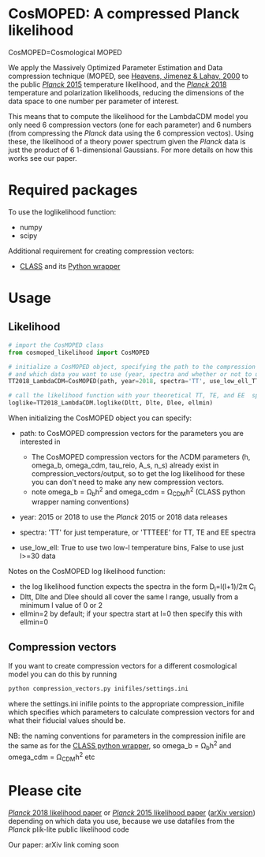 # CosMOPED: A compressed Planck likelihood

CosMOPED=Cosmological MOPED

We apply the Massively Optimized Parameter Estimation and Data compression technique (MOPED, see [Heavens, Jimenez & Lahav, 2000](https://arxiv.org/abs/astro-ph/9911102) to the public [*Planck* 2015](https://arxiv.org/abs/1507.02704) temperature likelihood, and the [*Planck* 2018](https://arxiv.org/abs/1907.12875) temperature and polarization likelihoods, reducing the dimensions of the data space to one number per parameter of interest.

This means that to compute the likelihood for the LambdaCDM model you only need 6 compression vectors (one for each parameter) and 6 numbers (from compressing the *Planck* data using the 6 compression vectos). Using these, the likelihood of a theory power spectrum given the *Planck* data is just the product of 6 1-dimensional Gaussians. For more details on how this works see our paper.

# Required packages

To use the loglikelihood function:
* numpy
* scipy

Additional requirement for creating compression vectors:
* [CLASS](http://class-code.net/) and its [Python wrapper](https://github.com/lesgourg/class_public/wiki/Python-wrapper)

# Usage

## Likelihood
```python
# import the CosMOPED class
from cosmoped_likelihood import CosMOPED

# initialize a CosMOPED object, specifying the path to the compression vectors
# and which data you want to use (year, spectra and whether or not to use two low-ell temperature bins
TT2018_LambdaCDM=CosMOPED(path, year=2018, spectra='TT', use_low_ell_TT=False)

# call the likelihood function with your theoretical TT, TE, and EE  spectra (from e.g. CLASS or CAMB)
loglike=TT2018_LambdaCDM.loglike(Dltt, Dlte, Dlee, ellmin)
```

When initializing the CosMOPED object you can specify:
* path: to CosMOPED compression vectors for the parameters you are interested in
  * The CosMOPED compression vectors for the &Lambda;CDM parameters (h, omega_b, omega_cdm, tau_reio, A_s, n_s) already exist in compression_vectors/output, so to get the log likelihood for these you can don't need to make any new compression vectors.
  * note omega_b = &Omega;<sub>b</sub>h<sup>2</sup> and omega_cdm = &Omega;<sub>CDM</sub>h<sup>2</sup> (CLASS python wrapper naming conventions)

* year: 2015 or 2018 to use the *Planck* 2015 or 2018 data releases
* spectra: 'TT' for just temperature, or 'TTTEEE' for TT, TE and EE spectra
* use_low_ell: True to use two low-l temperature bins, False to use just l>=30 data

Notes on the CosMOPED log likelihood function:
* the log likelihood function expects the spectra in the form D<sub>l</sub>=l(l+1)/2&pi; C<sub>l</sub> 
* Dltt, Dlte and Dlee should all cover the same l range, usually from a minimum l value of 0 or 2
* ellmin=2 by default; if your spectra start at l=0 then specify this with ellmin=0

## Compression vectors

If you want to create compression vectors for a different cosmological model you can do this by running

```bash
python compression_vectors.py inifiles/settings.ini
```

where the settings.ini inifile points to the appropriate compression_inifile which specifies which parameters to calculate compression vectors for and what their fiducial values should be.

NB: the naming conventions for parameters in the compression inifile are the same as for the [CLASS python wrapper](https://github.com/lesgourg/class_public/wiki/Python-wrapper), so omega_b = &Omega;<sub>b</sub>h<sup>2</sup> and omega_cdm = &Omega;<sub>CDM</sub>h<sup>2</sup> etc


# Please cite

[*Planck* 2018 likelihood paper](https://arxiv.org/abs/1907.12875) or [*Planck* 2015 likelihood paper](https://www.aanda.org/articles/aa/abs/2016/10/aa26926-15/aa26926-15.html) ([arXiv version](https://arxiv.org/abs/1507.02704)) depending on which data you use, because we use datafiles from the *Planck* plik-lite public likelihood code

Our paper: arXiv link coming soon
